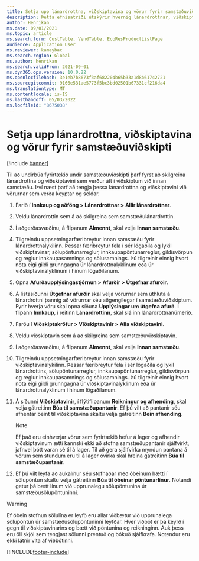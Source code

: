 ```yaml
---
title: Setja upp lánardrottna, viðskiptavina og vörur fyrir samstæðuviðskipti
description: Þetta efnisatriði útskýrir hvernig lánardrottnar, viðskiptavinir og vörur eru sett upp fyrir samstæðuviðskipti
author: Henrikan
ms.date: 09/01/2021
ms.topic: article
ms.search.form: CustTable, VendTable, EcoResProductListPage
audience: Application User
ms.reviewer: kamaybac
ms.search.region: Global
ms.author: henrikan
ms.search.validFrom: 2021-09-01
ms.dyn365.ops.version: 10.0.22
ms.openlocfilehash: 3e1eb7b8673f3af682204b65b33a1d8b61742721
ms.sourcegitcommit: 9166e531ae5773f5bc3bd02501b67331cf216da4
ms.translationtype: MT
ms.contentlocale: is-IS
ms.lasthandoff: 05/03/2022
ms.locfileid: "8675038"
---
```

# <a name="set-up-vendors-customers-and-items-for-intercompany-trade"></a>Setja upp lánardrottna, viðskiptavina og vörur fyrir samstæðuviðskipti

[!include [banner](../../includes/banner.md)]

Til að undirbúa fyrirtækið undir samstæðuviðskipti þarf fyrst að skilgreina lánardrottna og viðskiptavini sem verður átt í viðskiptum við innan samstæðu. Því næst þarf að tengja þessa lánardrottna og viðskiptavini við vörurnar sem verða keyptar og seldar.

1. Farið í **Innkaup og aðföng \> Lánardrottnar \> Allir lánardrottnar**.
1. Veldu lánardrottin sem á að skilgreina sem samstæðulánardrottin.
1. Í aðgerðasvæðinu, á flipanum **Almennt**, skal velja **Innan samstæðu**.
1. Tilgreindu uppsetningarfæribreytur innan samstæðu fyrir lánardrottnalykilinn. Þessar færibreytur fela í sér lögaðila og lykil viðskiptavinar, sölupöntunarreglur, innkaupapöntunarreglur, gildisvörpun og reglur innkaupasamnings og sölusamnings. Þú tilgreinir einnig hvort nota eigi gildi grunngagna úr lánardrottnalyklinum eða úr viðskiptavinalyklinum í hinum lögaðilanum.
1. Opna **Afurðaupplýsingastjórnun \> Afurðir \> Útgefnar afurðir**.
1. Á listasíðunni **Útgefnar afurðir** skal velja vörurnar sem úthluta á lánardrottni þannig að vörurnar séu aðgengilegar í samstæðuviðskiptum. Fyrir hverja vöru skal opna síðuna **Upplýsingar um útgefna afurð**. Í flipann **Innkaup**, í reitinn **Lánardrottinn**, skal slá inn lánardrottnanúmerið.
1. Farðu í **Viðskiptakröfur \> Viðskiptavinir \> Alla viðskiptavini**.
1. Veldu viðskiptavin sem á að skilgreina sem samstæðuviðskiptavin.
1. Í aðgerðasvæðinu, á flipanum **Almennt**, skal velja **Innan samstæðu**.
1. Tilgreindu uppsetningarfæribreytur innan samstæðu fyrir viðskiptavinalykilinn. Þessar færibreytur fela í sér lögaðila og lykil lánardrottins, sölupöntunarreglur, innkaupapöntunarreglur, gildisvörpun og reglur innkaupasamnings og sölusamnings. Þú tilgreinir einnig hvort nota eigi gildi grunngagna úr viðskiptavinalyklinum eða úr lánardrottnalyklinum í hinum lögaðilanum.
1. Á síðunni **Viðskiptavinir**, í flýtiflipanum **Reikningur og afhending**, skal velja gátreitinn **Búa til samstæðupantanir**. Ef þú vilt að pantanir séu afhentar beint til viðskiptavina skaltu velja gátreitinn **Bein afhending**.

    > [!NOTE]
    > Ef það eru einhverjar vörur sem fyrirtækið hefur á lager og afhendir viðskiptavinum ætti kannski ekki að stofna samstæðupantanir sjálfvirkt, jafnvel þótt varan sé til á lager. Til að gera sjálfvirka myndun pantana á vörum sem stundum eru til á lager óvirka skal hreina gátreitinn **Búa til samstæðupantanir**.

1. Ef þú vilt leyfa að aukalínur séu stofnaðar með óbeinum hætti í sölupöntun skaltu velja gátreitinn **Búa til óbeinar pöntunarlínur**. Notandi getur þá bætt línum við upprunalegu sölupöntunina úr samstæðusölupöntuninni.

> [!WARNING]
> Ef óbein stofnun sölulína er leyfð eru allar viðbætur við upprunalega sölupöntun úr samstæðusölupöntuninni leyfðar. Hver viðbót er þá keyrð í gegn til viðskiptavinarins og bætt við pöntunina og reikninginn. Auk þess eru öll skjöl sem tengjast sölunni prentuð og bókuð sjálfkrafa. Notendur eru ekki látnir vita af viðbótinni.

[!INCLUDE[footer-include](../../includes/footer-banner.md)]

